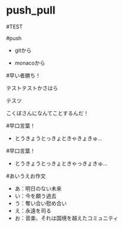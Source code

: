 # push_pull

#TEST

#push

- gitから

- monacoから

#早い者勝ち！

テストテストかさはら

テスツ

こくぼさんになんてことするんだ！

#早口言葉！
- とうきょうとっきょときゃきょきゅ…

#早口言葉！
- とうきょうとっきょときゃっきょきゅ…

#あいうえお作文
- あ：明日のない未来
- い：今を願う過去
- う：奪い合い慰め合い
- え：永遠を司る
- お：音楽、それは国境を越えたコミュニティ
